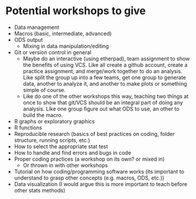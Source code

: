 # Potential workshops to give #

* Data management
* Macros (basic, intermediate, advanced)
* ODS output
    * Mixing in data manipulation/editing
* Git or version control in general
    * Maybe do an interactive (using etherpad), team assignment to
      show the benefits of using VCS. Like all create a github
      account, create a practice assignment, and merge/work together
      to do an analysis. Like split the group up into a few teams, get
      one group to generate data, another to analyze it, and another
      to make plots or something simple of course.
    * Like do one of the other workshops this way, teaching two things
      at once to show that git/VCS should be an integral part of doing
      any analysis.  Like one group figure out what ODS to use, an
      other to build the macro.
* R graphs or exploratory graphics
* R functions
* Reproducible research (basics of best practices on coding, folder
  structure, running scripts, etc.)
* How to select the appropriate stat test
* How to handle and find errors and bugs in code
* Proper coding practices (a workshop on its own? or mixed in)
    * Or thrown in with other workshops
* Tutorial on how coding/programming software works (its important to
  understand to grasp other concepts (e.g. macros, ODS, etc.))
* Data visualization (I would argue this is more important to teach
  before other stats methods)
